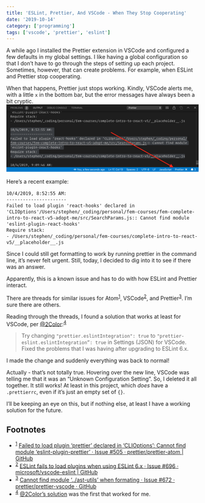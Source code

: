 ```yaml
---
title: 'ESLint, Prettier, And VSCode - When They Stop Cooperating'
date: '2019-10-14'
category: ['programming']
tags: ['vscode', 'prettier', 'eslint']
---
```


A while ago I installed the Prettier extension in VSCode and configured a few defaults in my global settings. I like having a global configuration so that I don’t have to go through the steps of setting up each project. Sometimes, however, that can create problems. For example, when ESLint and Prettier stop cooperating.

When that happens, Prettier just stops working. Kindly, VSCode alerts me, with a little `x` in the bottom bar, but the error messages have always been a bit cryptic.
![vscode-prettier-error](./vscode-prettier-error.png)

Here’s a recent example:

```shell
10/4/2019, 8:52:55 AM:
----------------------
Failed to load plugin 'react-hooks' declared in 'CLIOptions'/Users/stephen/_coding/personal/fem-courses/fem-complete-intro-to-react-v5-adopt-me/src/SearchParams.js:: Cannot find module 'eslint-plugin-react-hooks'
Require stack:
- /Users/stephen/_coding/personal/fem-courses/complete-intro-to-react-v5/__placeholder__.js
```

Since I could still get formatting to work by running prettier in the command line, it’s never felt urgent. Still, today, I decided to dig into it to see if there was an answer.

Apparently, this is a known issue and has to do with how ESLint and Prettier interact.

There are threads for similar issues for Atom<sup>[1](#fn)</sup><a id="sup1"></a>, VSCode<sup>[2](#fn2)</sup><a id="sup2"></a>, and Prettier<sup>[3](#fn3)</sup><a id="sup3"></a>. I’m sure there are others.

Reading through the threads, I found a solution that works at least for VSCode, per [@2Color](https://github.com/2color):<sup>[4](#fn4)</sup><a id="sup4"></a>

> Try changing
> `"prettier.eslintIntegration": true`
> to
> `"prettier-eslint.eslintIntegration”: true`
> in Settings (JSON) for VSCode.
> Fixed the problems that I was having after upgrading to ESLint 6.x.

I made the change and suddenly everything was back to normal!

Actually - that’s not totally true. Hovering over the new line, VSCode was telling me that it was an “Unknown Configuration Setting”. So, I deleted it all together. It still works! At least in this project, which _does_ have a `.prettierrc`, even if it’s just an empty set of `{}`.

I’ll be keeping an eye on this, but if nothing else, at least I have a working solution for the future.

## Footnotes

-   <sup>[1](#sup1)</sup><a id="fn1"></a> [Failed to load plugin ‘prettier’ declared in ‘CLIOptions’: Cannot find module ‘eslint-plugin-prettier’ · Issue #505 · prettier/prettier-atom | GitHub](https://github.com/prettier/prettier-atom/issues/505)
-   <sup>[2](#sup2)</sup><a id="fn2"></a> [ESLint fails to load plugins when using ESLint 6.x · Issue #696 · microsoft/vscode-eslint | GitHub](https://github.com/microsoft/vscode-eslint/issues/696)
-   <sup>[3](#sup3)</sup><a id="fn3"></a> [Cannot find module ‘../ast-utils’ when formating · Issue #672 · prettier/prettier-vscode · GitHub](https://github.com/prettier/prettier-vscode/issues/672)
-   <sup>[4](#sup4)</sup><a id="fn4"></a> [@2Color’s solution](https://github.com/microsoft/vscode-eslint/issues/696#issuecomment-528305585) was the first that worked for me.
